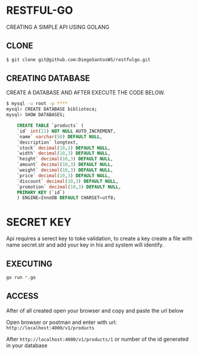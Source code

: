 # RESTFUL-GO
CREATING A SIMPLE API USING GOLANG

## CLONE

```bash
$ git clone git@github.com:DiegoSantosWS/restfulgo.git
```
## CREATING DATABASE

CREATE A DATABASE AND AFTER EXECUTE THE CODE BELOW.
```bash
$ mysql -u root -p ****
mysql> CREATE DATABASE biblioteca;
mysql> SHOW DATABASES;
```

```sql
    CREATE TABLE `products` (
    `id` int(11) NOT NULL AUTO_INCREMENT,
    `name` varchar(50) DEFAULT NULL,
    `description` longtext,
    `stock` decimal(10,3) DEFAULT NULL,
    `width` decimal(10,3) DEFAULT NULL,
    `height` decimal(10,3) DEFAULT NULL,
    `amount` decimal(10,3) DEFAULT NULL,
    `weight` decimal(10,3) DEFAULT NULL,
    `price` decimal(10,3) DEFAULT NULL,
    `discount` decimal(10,3) DEFAULT NULL,
    `promotion` decimal(10,3) DEFAULT NULL,
    PRIMARY KEY (`id`)
    ) ENGINE=InnoDB DEFAULT CHARSET=utf8;
```

# SECRET KEY

Api requires a serect key to toke validation, to create a key create a file with name secret.str and add your key in his and system will identify.

## EXECUTING

```bash
go run *.go
```
## ACCESS
After of all created open your browser and copy and paste the url below

Open browser or postman and enter with url: `http://localhost:4000/v1/products`

After `http://localhost:4000/v1/products/1` or number of the id generated in your database